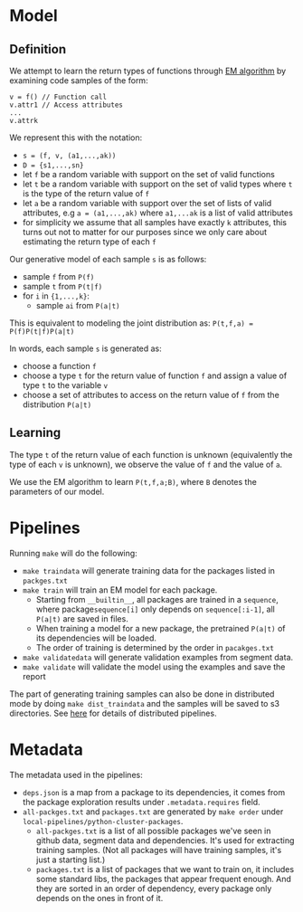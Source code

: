 # Model
## Definition
We attempt to learn the return types of functions through [EM algorithm](http://cs229.stanford.edu/notes/cs229-notes8.pdf) 
by examining code samples of the form:
```
v = f() // Function call
v.attr1 // Access attributes
...
v.attrk
```

We represent this with the notation:
- `s = (f, v, (a1,...,ak))`
- `D = {s1,...,sn}`
- let `f` be a random variable with support on the set of valid functions
- let `t` be a random variable with support on the set of valid types where `t` is the type of the
  return value of `f`
- let `a` be a random variable with support over the set of lists of valid attributes,
  e.g `a = (a1,...,ak)` where `a1,...ak` is a list of valid attributes
- for simplicity we assume that all samples have exactly `k` attributes, this turns out
  not to matter for our purposes since we only care about estimating the return type of each `f`

Our generative model of each sample `s` is as follows:
- sample `f` from `P(f)`
- sample `t` from `P(t|f)`
- for `i` in `{1,...,k}`:
  - sample `ai` from `P(a|t)`

This is equivalent to modeling the joint distribution as:
`P(t,f,a) = P(f)P(t|f)P(a|t)`

In words, each sample `s` is generated as:
- choose a function `f` 
- choose a type `t` for the return value of function `f` and assign a value of type `t` to the variable `v`
- choose a set of attributes to access on the return value of `f` from the distribution `P(a|t)`

## Learning
The type `t` of the return value of each function is unknown (equivalently the type of each `v` is unknown), 
we observe the value of `f` and the value of `a`.

We use the EM algorithm to learn `P(t,f,a;B)`, where `B` denotes the parameters of our model.

# Pipelines
Running `make` will do the following:
- `make traindata` will generate training data for the packages listed in `packges.txt`
- `make train` will train an EM model for each package.
	- Starting from `__builtin__`, all packages are trained in a `sequence`, 
	where package`sequence[i]` only depends on `sequence[:i-1]`, all `P(a|t)` are saved in files.
	- When training a model for a new package, the pretrained `P(a|t)` of its dependencies will be loaded.
	- The order of training is determined by the order in `pacakges.txt`
- `make validatedata` will generate validation examples from segment data.
- `make validate` will validate the model using the examples and save the report

The part of generating training samples can also be done in distributed mode 
by doing `make dist_traindata` and the samples will be saved to s3 directories. 
See [here](https://fastnode.quip.com/bRd8AR3xv9xq/Launching-a-distributed-pipeline) for details of distributed pipelines.

# Metadata
The metadata used in the pipelines:
- `deps.json` is a map from a package to its dependencies, 
it comes from the package exploration results under `.metadata.requires` field.
- `all-packges.txt` and `packages.txt` are generated by `make order` under
`local-pipelines/python-cluster-packages`.
	- `all-packges.txt` is a list of all possible packages we've seen in github
	data, segment data and dependencies. It's used for extracting training samples. 
	(Not all packages will have training samples, it's just a starting list.)
	- `packages.txt` is a list of packages that we want to train on, it includes some
	standard libs, the packages that appear frequent enough. And they are sorted in an order
	of dependency, every package only depends on the ones in front of it.